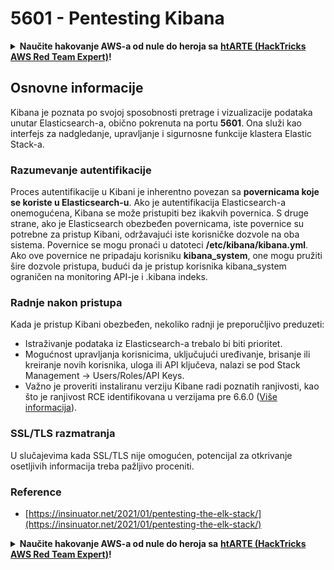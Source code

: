 # 5601 - Pentesting Kibana

<details>

<summary><strong>Naučite hakovanje AWS-a od nule do heroja sa</strong> <a href="https://training.hacktricks.xyz/courses/arte"><strong>htARTE (HackTricks AWS Red Team Expert)</strong></a><strong>!</strong></summary>

Drugi načini podrške HackTricks-u:

* Ako želite videti **vašu kompaniju oglašenu na HackTricks-u** ili **preuzeti HackTricks u PDF formatu** proverite [**SUBSCRIPTION PLANS**](https://github.com/sponsors/carlospolop)!
* Nabavite [**zvanični PEASS & HackTricks swag**](https://peass.creator-spring.com)
* Otkrijte [**The PEASS Family**](https://opensea.io/collection/the-peass-family), našu kolekciju ekskluzivnih [**NFT-ova**](https://opensea.io/collection/the-peass-family)
* **Pridružite se** 💬 [**Discord grupi**](https://discord.gg/hRep4RUj7f) ili [**telegram grupi**](https://t.me/peass) ili nas **pratite** na **Twitter-u** 🐦 [**@carlospolopm**](https://twitter.com/hacktricks\_live)**.**
* **Podelite svoje hakovanje trikove slanjem PR-ova na** [**HackTricks**](https://github.com/carlospolop/hacktricks) i [**HackTricks Cloud**](https://github.com/carlospolop/hacktricks-cloud) github repozitorijume.

</details>

## Osnovne informacije

Kibana je poznata po svojoj sposobnosti pretrage i vizualizacije podataka unutar Elasticsearch-a, obično pokrenuta na portu **5601**. Ona služi kao interfejs za nadgledanje, upravljanje i sigurnosne funkcije klastera Elastic Stack-a.

### Razumevanje autentifikacije

Proces autentifikacije u Kibani je inherentno povezan sa **povernicama koje se koriste u Elasticsearch-u**. Ako je autentifikacija Elasticsearch-a onemogućena, Kibana se može pristupiti bez ikakvih povernica. S druge strane, ako je Elasticsearch obezbeđen povernicama, iste povernice su potrebne za pristup Kibani, održavajući iste korisničke dozvole na oba sistema. Povernice se mogu pronaći u datoteci **/etc/kibana/kibana.yml**. Ako ove povernice ne pripadaju korisniku **kibana\_system**, one mogu pružiti šire dozvole pristupa, budući da je pristup korisnika kibana\_system ograničen na monitoring API-je i .kibana indeks.

### Radnje nakon pristupa

Kada je pristup Kibani obezbeđen, nekoliko radnji je preporučljivo preduzeti:

* Istraživanje podataka iz Elasticsearch-a trebalo bi biti prioritet.
* Mogućnost upravljanja korisnicima, uključujući uređivanje, brisanje ili kreiranje novih korisnika, uloga ili API ključeva, nalazi se pod Stack Management -> Users/Roles/API Keys.
* Važno je proveriti instaliranu verziju Kibane radi poznatih ranjivosti, kao što je ranjivost RCE identifikovana u verzijama pre 6.6.0 ([Više informacija](https://insinuator.net/2021/01/pentesting-the-elk-stack/#ref2)).

### SSL/TLS razmatranja

U slučajevima kada SSL/TLS nije omogućen, potencijal za otkrivanje osetljivih informacija treba pažljivo proceniti.

### Reference

* [https://insinuator.net/2021/01/pentesting-the-elk-stack/](https://insinuator.net/2021/01/pentesting-the-elk-stack/)

<details>

<summary><strong>Naučite hakovanje AWS-a od nule do heroja sa</strong> <a href="https://training.hacktricks.xyz/courses/arte"><strong>htARTE (HackTricks AWS Red Team Expert)</strong></a><strong>!</strong></summary>

Drugi načini podrške HackTricks-u:

* Ako želite videti **vašu kompaniju oglašenu na HackTricks-u** ili **preuzeti HackTricks u PDF formatu** proverite [**SUBSCRIPTION PLANS**](https://github.com/sponsors/carlospolop)!
* Nabavite [**zvanični PEASS & HackTricks swag**](https://peass.creator-spring.com)
* Otkrijte [**The PEASS Family**](https://opensea.io/collection/the-peass-family), našu kolekciju ekskluzivnih [**NFT-ova**](https://opensea.io/collection/the-peass-family)
* **Pridružite se** 💬 [**Discord grupi**](https://discord.gg/hRep4RUj7f) ili [**telegram grupi**](https://t.me/peass) ili nas **pratite** na **Twitter-u** 🐦 [**@carlospolopm**](https://twitter.com/hacktricks\_live)**.**
* **Podelite svoje hakovanje trikove slanjem PR-ova na** [**HackTricks**](https://github.com/carlospolop/hacktricks) i [**HackTricks Cloud**](https://github.com/carlospolop/hacktricks-cloud) github repozitorijume.

</details>

